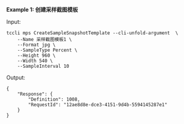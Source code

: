 **Example 1: 创建采样截图模板**



Input: 

```
tccli mps CreateSampleSnapshotTemplate --cli-unfold-argument  \
    --Name 采样截图模板1 \
    --Format jpg \
    --SampleType Percent \
    --Height 960 \
    --Width 540 \
    --SampleInterval 10
```

Output: 
```
{
    "Response": {
        "Definition": 1008,
        "RequestId": "12ae8d8e-dce3-4151-9d4b-5594145287e1"
    }
}
```

